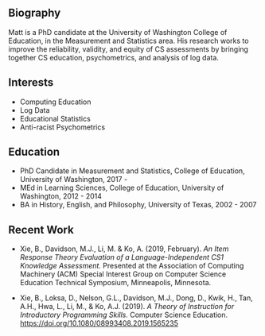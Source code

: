 
## Biography

Matt is a PhD candidate at the University of Washington College of Education, in the Measurement and Statistics area. His research works to improve the reliability, validity, and equity of CS assessments by bringing together CS education, psychometrics, and analysis of log data.

## Interests

- Computing Education
- Log Data
- Educational Statistics
- Anti-racist Psychometrics

## Education

- PhD Candidate in Measurement and Statistics, College of Education, University of Washington, 2017 -
- MEd in Learning Sciences, College of Education, University of Washington, 2012 - 2014
- BA in History, English, and Philosophy, University of Texas, 2002 - 2007

## Recent Work
- Xie, B., Davidson, M.J., Li, M. & Ko, A. (2019, February).  *An Item Response Theory Evaluation of a Language-Independent CS1 Knowledge Assessment.* Presented at the Association of Computing Machinery (ACM) Special Interest Group on Computer Science Education Technical Symposium, Minneapolis, Minnesota.

- Xie, B., Loksa, D., Nelson, G.L., Davidson, M.J., Dong, D., Kwik, H., Tan, A.H., Hwa, L., Li, M., & Ko, A.J. (2019). *A Theory of Instruction for Introductory Programming Skills.* Computer Science Education. https://doi.org/10.1080/08993408.2019.1565235

